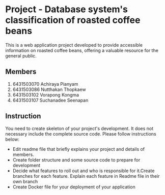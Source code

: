 # Project - Database system's classification of roasted coffee beans
This is a web application project developed to provide
accessible information on roasted coffee beans, offering
a valuable resource for the general public.
## Members
1. 6431503070 Achiraya Pianyam
2. 6431503086 Nutthakan Thopkaew
3. 6431503102 Vorapong Kongma
4. 6431503107 Suchanadee Seenapan

## Instruction
You need to create skeleton of your project's development. It does not necessary include the complete source code. Please follow instructions below:
- Edit readme file that briefly explains your project and details of members.​ 
- Create folder structure and some source code to prepare for development
- Decide what features to roll out and who is responsible for it.​ Create branches for each feature. Explain each feature in Readme file in their own branch​ 
- Create Docker file for your deployment of your application 
